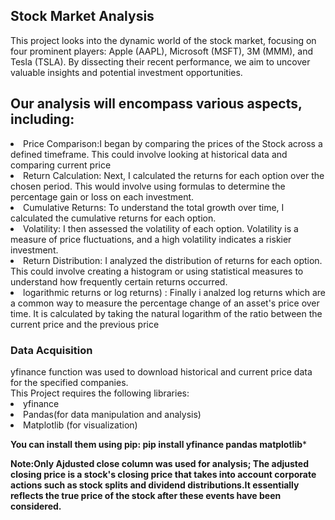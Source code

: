 <h2><B></B>Stock Market Analysis</h2></B>
This project looks into the dynamic world of the stock market, focusing on four prominent players: Apple (AAPL), Microsoft (MSFT), 3M (MMM), and Tesla (TSLA). By dissecting their recent performance, we aim to uncover valuable insights and potential investment opportunities.<br>

<h2>Our analysis will encompass various aspects, including:</h2>
<li>Price Comparison:I began by comparing the prices of the Stock across a defined timeframe. This could involve looking at historical data and comparing current price</li>
<li>Return Calculation: Next, I calculated the returns for each option over the chosen period. This would involve using formulas to determine the percentage gain or loss on each investment.</li>
<li>Cumulative Returns: To understand the total growth over time, I calculated the cumulative returns for each option.</li>
<li>Volatility: I then assessed the volatility of each option. Volatility is a measure of price fluctuations, and a high volatility indicates a riskier investment.</li>
<li>Return Distribution: I analyzed the distribution of returns for each option. This could involve creating a histogram or using statistical measures to understand how frequently certain returns occurred.</li>
<li>logarithmic returns or log returns) : Finally i analzed log returns which are a common way to measure the percentage change of an asset's price over time. It is calculated by taking the natural logarithm of the ratio between the current price and the previous price</li>

<h3>Data Acquisition</h3>
yfinance function was used to download historical and current price data for the specified companies.<br>
This Project requires the following libraries:
<li>yfinance</li>
<li>Pandas(for data manipulation and analysis)</li>
<li>Matplotlib (for visualization)</li>

**You can install them using pip:
pip install yfinance pandas matplotlib***

**Note:Only Ajdusted close column was used for analysis;
The adjusted closing price is a stock's closing price that takes into account corporate actions such as stock splits and dividend distributions.It essentially reflects the true price of the stock after these events have been considered.**
